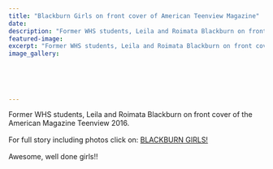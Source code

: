 ```yaml
---
title: "Blackburn Girls on front cover of American Teenview Magazine"
date: 
description: "Former WHS students, Leila and Roimata Blackburn on front cover of American Teenview Magazine 2016."
featured-image: 
excerpt: "Former WHS students, Leila and Roimata Blackburn on front cover of American Teenview Magazine 2016."
image_gallery:
	
	
	
	
	
---
```


<p>Former WHS students, Leila and Roimata Blackburn on front cover of the American Magazine Teenview 2016.</p>
<p>For full story including photos click on:&nbsp;<a style="line-height: 1.5;" href="http://c1940652.r52.cf0.rackcdn.com/56d7c07db8d39a3ca3000cf7/Blackburn-Girls-in-America-Teenview-Mag.pdf">BLACKBURN GIRLS!</a></p>
<p>Awesome, well done girls!!</p>


